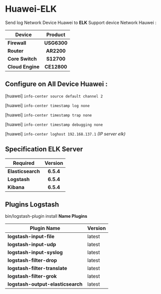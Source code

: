 # Huawei-ELK 
<!-- TITLE: Configuration File -->

Send log Network Device Huawei to **ELK**
Support device Network Hauwei :

|Device  | Product |
|----------|:----:|
|**Firewall**| **USG6300**|
|**Router**| **AR2200**|
|**Core Switch**| **S12700**|
|**Cloud Engine**| **CE12800**|

## Configure on All Device Huawei :

[huawei] `info-center source default channel 2 `

[huawei] `info-center timestamp log none` 

[huawei] `info-center timestamp trap none`

[huawei] `info-center timestamp debugging none`

[huawei]  `info-center loghost 192.168.137.1` *(IP server elk)*

## Specification ELK Server 

| Required | Version|
|----------|:----:|
|**Elasticsearch**|**6.5.4**|
|**Logstash**|**6.5.4**|
|**Kibana**|**6.5.4**|

## Plugins Logstash 

bin/logstash-plugin install **Name Plugins**

|Plugin Name | Version
|------------|:---|
|**logstash-input-file**|latest| 
|**logstash-input-udp**|latest|
|**logstash-input-syslog**|latest|
|**logstash-filter-drop**|latest|
|**logstash-filter-translate**|latest|
|**logstash-filter-grok**|latest|
|**logstash-output-elasticsearch**|latest|


